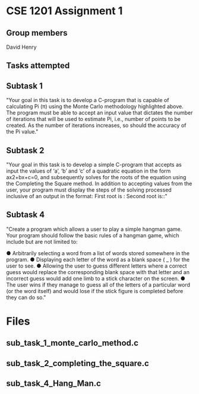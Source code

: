 # CSE 1201 Assignment 1
## Group members
David Henry

## Tasks attempted

## Subtask 1 
"Your goal in this task is to develop a C-program that is capable of calculating Pi (π) using the Monte Carlo methodology highlighted above. The program must be able to accept an input value that dictates the number of iterations that will be used to estimate Pi, i.e., number of points to be created. As the number of iterations increases, so should the accuracy of the Pi value."
## Subtask 2
"Your goal in this task is to develop a simple C-program that accepts as input the values of ‘a’, ‘b’ and ‘c’ of a quadratic equation in the form ax2+bx+c=0, and subsequently solves for the roots of the equation using the Completing the Square method. In addition to accepting values from the user, your program must display the steps of the solving processed inclusive of an output in the format: First root is : Second root is::"


## Subtask 4
"Create a program which allows a user to play a simple hangman game. Your program should follow the basic rules of a hangman game, which include but are not limited to:

● Arbitrarily selecting a word from a list of words stored somewhere in the program.
● Displaying each letter of the word as a blank space ( _ ) for the user to see.
● Allowing the user to guess different letters where a correct guess would replace the corresponding blank space with that letter and an incorrect guess would add one limb to a stick character on the screen.
● The user wins if they manage to guess all of the letters of a particular word (or the word itself) and would lose if the stick figure is completed before they can do so."


# Files
## sub_task_1_monte_carlo_method.c
## sub_task_2_completing_the_square.c
## sub_task_4_Hang_Man.c




